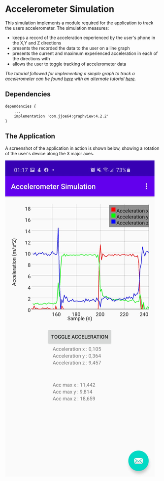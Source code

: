 # Accelerometer Simulation 

This simulation implements a module required for the application to track the users accelerometer. The simulation measures:
- keeps a record of the acceleration experienced by the user's phone in the X,Y and Z directions
- presents the recorded the data to the user on a line graph
- presents the current and maximum experienced acceleration in each of the directions with 
- allows the user to toggle tracking of accelerometer data

*The tutorial followed for implementing a simple graph to track a accelerometer can be found [here](https://medium.com/@onyekweretrust/how-to-create-a-simple-graph-in-android-6c484324a4c1) with an alternate tutorial [here](https://github.com/halfhp/androidplot/blob/master/docs/quickstart.md).*

## Dependencies
```
dependencies {
    ...
    implementation 'com.jjoe64:graphview:4.2.2'
}
```

## The Application
A screenshot of the application in action is shown below, showing a rotation of the user's device along the  3 major axes.

<a name="screenshot">![images/screenshot.png](images/screenshot.png)
